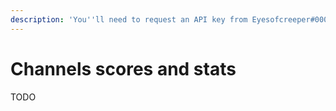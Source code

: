 ```yaml
---
description: 'You''ll need to request an API key from Eyesofcreeper#0001'
---
```


# Channels scores and stats

TODO



